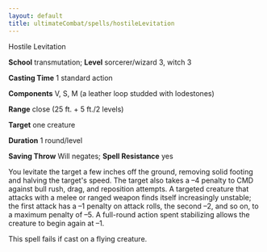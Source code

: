 ```yaml
---
layout: default
title: ultimateCombat/spells/hostileLevitation
---
```

Hostile Levitation

**School** transmutation; **Level** sorcerer/wizard 3, witch 3

**Casting Time** 1 standard action

**Components** V, S, M (a leather loop studded with lodestones)

**Range** close (25 ft. + 5 ft./2 levels)

**Target** one creature

**Duration** 1 round/level

**Saving Throw** Will negates; **Spell Resistance** yes

You levitate the target a few inches off the ground, removing solid footing and halving the target's speed. The target also takes a –4 penalty to CMD against bull rush, drag, and reposition attempts. A targeted creature that attacks with a melee or ranged weapon finds itself increasingly unstable; the first attack has a –1 penalty on attack rolls, the second –2, and so on, to a maximum penalty of –5. A full-round action spent stabilizing allows the creature to begin again at –1.

This spell fails if cast on a flying creature.

